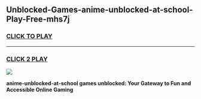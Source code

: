 
## Unblocked-Games-anime-unblocked-at-school-Play-Free-mhs7j
<h3>
<a href="https://premium76.site?title=anime-unblocked-at-school&ref=19M">CLICK TO PLAY</a></h3>
<hr>

<h3>
<a href="https://premium76.site?title=anime-unblocked-at-school&ref=19M">CLICK 2 PLAY</a>
  
</h3>

<a href="https://premium76.site?title=anime-unblocked-at-school&ref=19M"><img src="https://clearcache.store/games.png"></a>


**anime-unblocked-at-school games unblocked: Your Gateway to Fun and Accessible Online Gaming**

